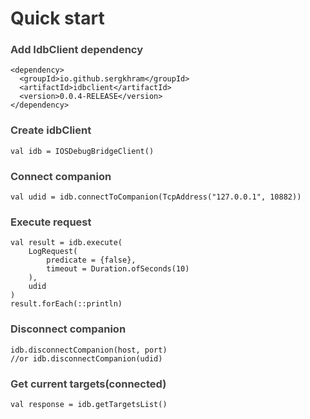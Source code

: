<h1 id="quick-start" style="color:#333;">Quick start</h1>
<h3 style="color:#444;">Add IdbClient dependency</h3>
<div class="language-plaintext highlighter-rouge"><div class="highlight"><pre class="highlight"><code>&lt;dependency&gt;
  &lt;groupId&gt;io.github.sergkhram&lt;/groupId&gt;
  &lt;artifactId&gt;idbclient&lt;/artifactId&gt;
  &lt;version&gt;0.0.4-RELEASE&lt;/version&gt;
&lt;/dependency&gt;
</code></pre></div></div>
<h3 style="color:#444;">Create idbClient</h3>
<div class="language-plaintext highlighter-rouge"><div class="highlight"><pre class="highlight"><code>val idb = IOSDebugBridgeClient()
</code></pre></div></div>
<h3 style="color:#444;">Connect companion</h3>
<div class="language-plaintext highlighter-rouge"><div class="highlight"><pre class="highlight"><code>val udid = idb.connectToCompanion(TcpAddress("127.0.0.1", 10882))
</code></pre></div></div>
<h3 style="color:#444;">Execute request</h3>
<div class="language-plaintext highlighter-rouge"><div class="highlight"><pre class="highlight"><code>val result = idb.execute(
    LogRequest(
        predicate = {false}, 
        timeout = Duration.ofSeconds(10)
    ),
    udid
)
result.forEach(::println)
</code></pre></div></div>
<h3 style="color:#444;">Disconnect companion</h3>
<div class="language-plaintext highlighter-rouge"><div class="highlight"><pre class="highlight"><code>idb.disconnectCompanion(host, port)
//or idb.disconnectCompanion(udid)
</code></pre></div></div>
<h3 style="color:#444;">Get current targets(connected)</h3>
<div class="language-plaintext highlighter-rouge"><div class="highlight"><pre class="highlight"><code>val response = idb.getTargetsList()
</code></pre></div></div>